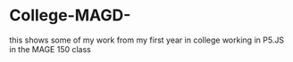 # College-MAGD-
this shows some of my work from my first year in college working in P5.JS in the MAGE 150 class
